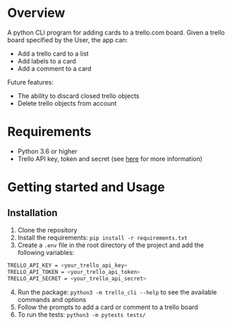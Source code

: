 # Overview 
A python CLI program for adding cards to a trello.com board. Given a trello board specified by the User, the app can:
- Add a trello card to a list 
- Add labels to a card
- Add a comment to a card

Future features:
- The ability to discard closed trello objects 
- Delete trello objects from account 


# Requirements
- Python 3.6 or higher
- Trello API key, token and secret (see [here](https://developer.atlassian.com/cloud/trello/guides/rest-api/api-introduction/) for more information)


# Getting started and Usage 
## Installation
1. Clone the repository
2. Install the requirements: `pip install -r requirements.txt`
3. Create a `.env` file in the root directory of the project and add the following variables: 
```bash
TRELLO_API_KEY = <your_trello_api_key>
TRELLO_API_TOKEN = <your_trello_api_token>
TRELLO_API_SECRET = <your_trello_api_secret>
```
4. Run the package: `python3 -m trello_cli --help` to see the available commands and options
5. Follow the prompts to add a card or comment to a trello board
6. To run the tests: `python3 -m pytests tests/`




